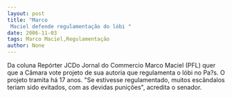 ```yaml
---
layout: post
title: "Marco
 Maciel defende regulamentação do lóbi "
date: 2006-11-03
tags: Marco Maciel,Regulamentação
author: None
---
```

Da coluna Repórter JCDo Jornal do Commercio
Marco Maciel (PFL) quer que a Câmara vote projeto de sua autoria que regulamenta o lóbi no Pa?s. O projeto tramita há 17 anos. \"Se estivesse regulamentado, muitos escândalos teriam sido evitados, com as devidas punições\", acredita o senador. 